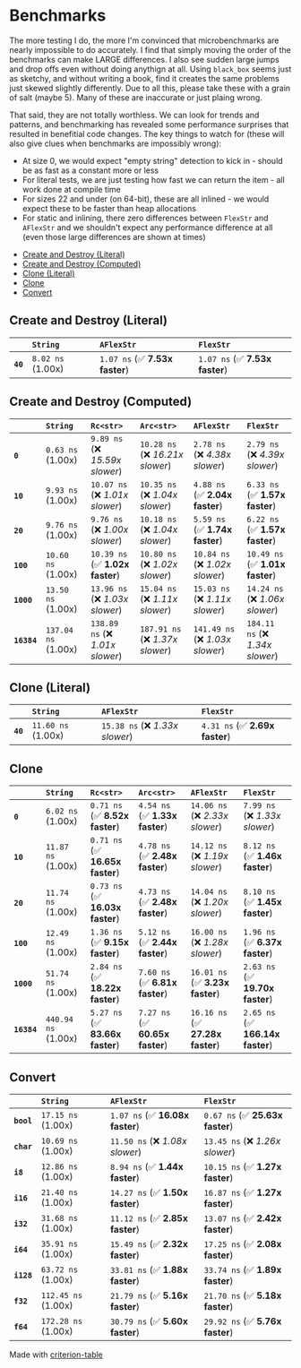 # Benchmarks

The more testing I do, the more I'm convinced that microbenchmarks are nearly impossible to do accurately. I find
that simply moving the order of the benchmarks can make LARGE differences. I also see sudden large jumps and drop offs
even without doing anythign at all. Using `black_box` seems just as sketchy, and without writing a book, find it creates
the same problems just skewed slightly differently. Due to all this, please take these with a grain of salt (maybe 5).
Many of these are inaccurate or just plaing wrong.

That said, they are not totally worthless. We can look for trends and patterns, and benchmarking has revealed some
performance surprises that resulted in benefitial code changes. The key things to watch for (these will also give clues
when benchmarks are impossibly wrong):

* At size 0, we would expect "empty string" detection to kick in - should be as fast as a constant more or less
* For literal tests, we are just testing how fast we can return the item - all work done at compile time
* For sizes 22 and under (on 64-bit), these are all inlined - we would expect these to be faster than heap allocations
* For static and inlining, there zero differences between `FlexStr` and `AFlexStr` and we shouldn't expect any performance
difference at all (even those large differences are shown at times)

- [Create and Destroy (Literal)](#create-and-destroy-(literal))
- [Create and Destroy (Computed)](#create-and-destroy-(computed))
- [Clone (Literal)](#clone-(literal))
- [Clone](#clone)
- [Convert](#convert)

## Create and Destroy (Literal)

|          | `String`                | `AFlexStr`                     | `FlexStr`                       |
|:---------|:------------------------|:-------------------------------|:------------------------------- |
| **`40`** | `8.02 ns` (1.00x)       | `1.07 ns` (✅ **7.53x faster**) | `1.07 ns` (✅ **7.53x faster**)  |

## Create and Destroy (Computed)

|             | `String`                  | `Rc<str>`                        | `Arc<str>`                       | `AFlexStr`                       | `FlexStr`                         |
|:------------|:--------------------------|:---------------------------------|:---------------------------------|:---------------------------------|:--------------------------------- |
| **`0`**     | `0.63 ns` (1.00x)         | `9.89 ns` (❌ *15.59x slower*)    | `10.28 ns` (❌ *16.21x slower*)   | `2.78 ns` (❌ *4.38x slower*)     | `2.79 ns` (❌ *4.39x slower*)      |
| **`10`**    | `9.93 ns` (1.00x)         | `10.07 ns` (❌ *1.01x slower*)    | `10.35 ns` (❌ *1.04x slower*)    | `4.88 ns` (✅ **2.04x faster**)   | `6.33 ns` (✅ **1.57x faster**)    |
| **`20`**    | `9.76 ns` (1.00x)         | `9.76 ns` (❌ *1.00x slower*)     | `10.18 ns` (❌ *1.04x slower*)    | `5.59 ns` (✅ **1.74x faster**)   | `6.22 ns` (✅ **1.57x faster**)    |
| **`100`**   | `10.60 ns` (1.00x)        | `10.39 ns` (✅ **1.02x faster**)  | `10.80 ns` (❌ *1.02x slower*)    | `10.84 ns` (❌ *1.02x slower*)    | `10.49 ns` (✅ **1.01x faster**)   |
| **`1000`**  | `13.50 ns` (1.00x)        | `13.96 ns` (❌ *1.03x slower*)    | `15.04 ns` (❌ *1.11x slower*)    | `15.03 ns` (❌ *1.11x slower*)    | `14.24 ns` (❌ *1.06x slower*)     |
| **`16384`** | `137.04 ns` (1.00x)       | `138.89 ns` (❌ *1.01x slower*)   | `187.91 ns` (❌ *1.37x slower*)   | `141.49 ns` (❌ *1.03x slower*)   | `184.11 ns` (❌ *1.34x slower*)    |

## Clone (Literal)

|          | `String`                 | `AFlexStr`                      | `FlexStr`                       |
|:---------|:-------------------------|:--------------------------------|:------------------------------- |
| **`40`** | `11.60 ns` (1.00x)       | `15.38 ns` (❌ *1.33x slower*)   | `4.31 ns` (✅ **2.69x faster**)  |

## Clone

|             | `String`                  | `Rc<str>`                       | `Arc<str>`                      | `AFlexStr`                       | `FlexStr`                         |
|:------------|:--------------------------|:--------------------------------|:--------------------------------|:---------------------------------|:--------------------------------- |
| **`0`**     | `6.02 ns` (1.00x)         | `0.71 ns` (✅ **8.52x faster**)  | `4.54 ns` (✅ **1.33x faster**)  | `14.06 ns` (❌ *2.33x slower*)    | `7.99 ns` (❌ *1.33x slower*)      |
| **`10`**    | `11.87 ns` (1.00x)        | `0.71 ns` (✅ **16.65x faster**) | `4.78 ns` (✅ **2.48x faster**)  | `14.12 ns` (❌ *1.19x slower*)    | `8.12 ns` (✅ **1.46x faster**)    |
| **`20`**    | `11.74 ns` (1.00x)        | `0.73 ns` (✅ **16.03x faster**) | `4.73 ns` (✅ **2.48x faster**)  | `14.04 ns` (❌ *1.20x slower*)    | `8.10 ns` (✅ **1.45x faster**)    |
| **`100`**   | `12.49 ns` (1.00x)        | `1.36 ns` (✅ **9.15x faster**)  | `5.12 ns` (✅ **2.44x faster**)  | `16.00 ns` (❌ *1.28x slower*)    | `1.96 ns` (✅ **6.37x faster**)    |
| **`1000`**  | `51.74 ns` (1.00x)        | `2.84 ns` (✅ **18.22x faster**) | `7.60 ns` (✅ **6.81x faster**)  | `16.01 ns` (✅ **3.23x faster**)  | `2.63 ns` (✅ **19.70x faster**)   |
| **`16384`** | `440.94 ns` (1.00x)       | `5.27 ns` (✅ **83.66x faster**) | `7.27 ns` (✅ **60.65x faster**) | `16.16 ns` (✅ **27.28x faster**) | `2.65 ns` (✅ **166.14x faster**)  |

## Convert

|            | `String`                  | `AFlexStr`                      | `FlexStr`                        |
|:-----------|:--------------------------|:--------------------------------|:-------------------------------- |
| **`bool`** | `17.15 ns` (1.00x)        | `1.07 ns` (✅ **16.08x faster**) | `0.67 ns` (✅ **25.63x faster**)  |
| **`char`** | `10.69 ns` (1.00x)        | `11.50 ns` (❌ *1.08x slower*)   | `13.45 ns` (❌ *1.26x slower*)    |
| **`i8`**   | `12.86 ns` (1.00x)        | `8.94 ns` (✅ **1.44x faster**)  | `10.15 ns` (✅ **1.27x faster**)  |
| **`i16`**  | `21.40 ns` (1.00x)        | `14.27 ns` (✅ **1.50x faster**) | `16.87 ns` (✅ **1.27x faster**)  |
| **`i32`**  | `31.68 ns` (1.00x)        | `11.12 ns` (✅ **2.85x faster**) | `13.07 ns` (✅ **2.42x faster**)  |
| **`i64`**  | `35.91 ns` (1.00x)        | `15.49 ns` (✅ **2.32x faster**) | `17.25 ns` (✅ **2.08x faster**)  |
| **`i128`** | `63.72 ns` (1.00x)        | `33.81 ns` (✅ **1.88x faster**) | `33.74 ns` (✅ **1.89x faster**)  |
| **`f32`**  | `112.45 ns` (1.00x)       | `21.79 ns` (✅ **5.16x faster**) | `21.70 ns` (✅ **5.18x faster**)  |
| **`f64`**  | `172.28 ns` (1.00x)       | `30.79 ns` (✅ **5.60x faster**) | `29.92 ns` (✅ **5.76x faster**)  |

Made with [criterion-table](https://github.com/nu11ptr/criterion-table)

